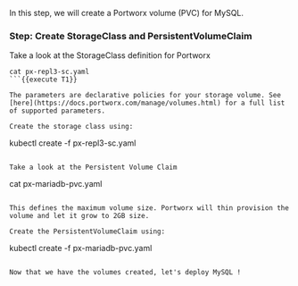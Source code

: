 In this step, we will create a Portworx volume (PVC) for MySQL.

### Step: Create StorageClass and PersistentVolumeClaim

Take a look at the StorageClass definition for Portworx
```
cat px-repl3-sc.yaml
```{{execute T1}}

The parameters are declarative policies for your storage volume. See [here](https://docs.portworx.com/manage/volumes.html) for a full list of supported parameters.

Create the storage class using:
```
kubectl create -f px-repl3-sc.yaml
```{{execute T1}}

Take a look at the Persistent Volume Claim
```
cat px-mariadb-pvc.yaml
```{{execute T1}}

This defines the maximum volume size. Portworx will thin provision the volume and let it grow to 2GB size.

Create the PersistentVolumeClaim using:
```
kubectl create -f px-mariadb-pvc.yaml
```{{execute T1}}

Now that we have the volumes created, let's deploy MySQL !

